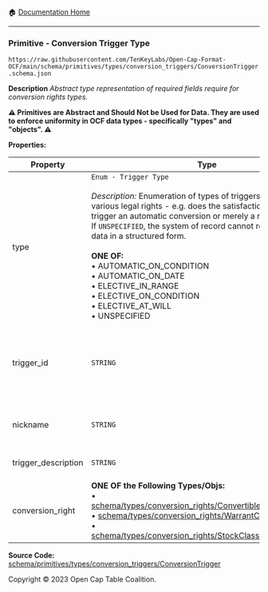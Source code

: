 :house: [Documentation Home](../../../../../README.md)

---

### Primitive - Conversion Trigger Type

`https://raw.githubusercontent.com/TenKeyLabs/Open-Cap-Format-OCF/main/schema/primitives/types/conversion_triggers/ConversionTrigger.schema.json`

**Description** _Abstract type representation of required fields require for conversion rights types._

**:warning: Primitives are Abstract and Should Not be Used for Data. They are used to enforce uniformity in OCF data types - specifically "types" and "objects". :warning:**

**Properties:**

| Property            | Type                                                                                                                                                                                                                                                                                                                                                                                                                                                                                                                       | Description                                                                                                                            | Required   |
| ------------------- | -------------------------------------------------------------------------------------------------------------------------------------------------------------------------------------------------------------------------------------------------------------------------------------------------------------------------------------------------------------------------------------------------------------------------------------------------------------------------------------------------------------------------- | -------------------------------------------------------------------------------------------------------------------------------------- | ---------- |
| type                | `Enum - Trigger Type`</br></br>_Description:_ Enumeration of types of triggers common to various legal rights - e.g. does the satisfaction of a condition trigger an automatic conversion or merely a right to convert? If `UNSPECIFIED`, the system of record cannot represent this data in a structured form.</br></br>**ONE OF:** </br>&bull; AUTOMATIC_ON_CONDITION </br>&bull; AUTOMATIC_ON_DATE </br>&bull; ELECTIVE_IN_RANGE </br>&bull; ELECTIVE_ON_CONDITION </br>&bull; ELECTIVE_AT_WILL </br>&bull; UNSPECIFIED | When the trigger condition is met, is the conversion automatic, elective or automatic with an elective right not to convert            | `REQUIRED` |
| trigger_id          | `STRING`                                                                                                                                                                                                                                                                                                                                                                                                                                                                                                                   | Id for this conversion trigger, unique within list of ConversionTriggers in parent convertible issuance's `conversion_triggers` field. | `REQUIRED` |
| nickname            | `STRING`                                                                                                                                                                                                                                                                                                                                                                                                                                                                                                                   | Human-friendly nickname to describe the conversion right                                                                               | -          |
| trigger_description | `STRING`                                                                                                                                                                                                                                                                                                                                                                                                                                                                                                                   | Long-form description of the trigger                                                                                                   | -          |
| conversion_right    | **ONE OF the Following Types/Objs:**</br>&bull; [schema/types/conversion_rights/ConvertibleConversionRight](../../../types/conversion_rights/ConvertibleConversionRight.md)</br>&bull; [schema/types/conversion_rights/WarrantConversionRight](../../../types/conversion_rights/WarrantConversionRight.md)</br>&bull; [schema/types/conversion_rights/StockClassConversionRight](../../../types/conversion_rights/StockClassConversionRight.md)                                                                            | When the conditions of the trigger are met, how does the convertible convert?                                                          | `REQUIRED` |

**Source Code:** [schema/primitives/types/conversion_triggers/ConversionTrigger](../../../../../../schema/primitives/types/conversion_triggers/ConversionTrigger.schema.json)

Copyright © 2023 Open Cap Table Coalition.

